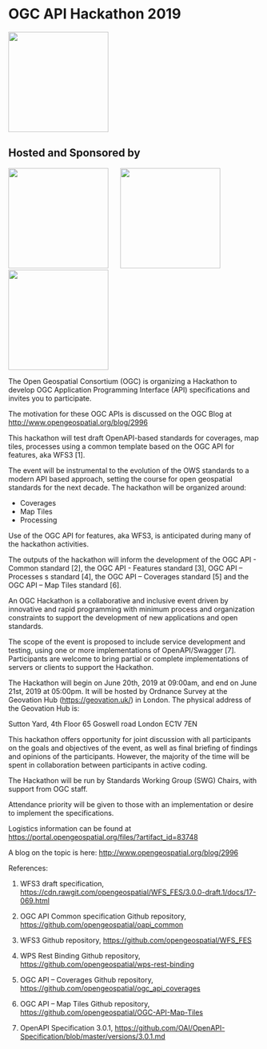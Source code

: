 # OGC API Hackathon 2019

[<img src="http://www.opengeospatial.org/pub/www/files/OGC_Logo_2D_Blue_x_0_0.png" width="200"/>](https://www.opengeospatial.org)

## Hosted and Sponsored by
[<img src="https://geovation.uk/wp-content/uploads/2018/11/geovation_logo.svg" width="200"/>](https://geovation.uk/) &nbsp;&nbsp;&nbsp;&nbsp; [<img src="https://www.ordnancesurvey.co.uk/blog/wp-content/uploads/2018/08/os-logo.png" width="200"/>](https://www.ordnancesurvey.co.uk/s) &nbsp;&nbsp;&nbsp;&nbsp; [<img src="https://www.esa.int/esalogo/images/logotype/img_colorlogo_darkblue.gif" width="200"/>](https://www.esa.int/ESA)

The Open Geospatial Consortium (OGC) is organizing a Hackathon to develop OGC Application Programming Interface (API) specifications and invites you to participate.

The motivation for these OGC APIs is discussed on the OGC Blog at http://www.opengeospatial.org/blog/2996

This hackathon will test draft OpenAPI-based standards for coverages, map tiles, processes using a common template based on the OGC API for features, aka WFS3 [1].

The event will be instrumental to the evolution of the OWS standards to a modern API based approach, setting the course for open geospatial standards for the next decade. The hackathon will be organized around:

* Coverages
* Map Tiles
* Processing

Use of the OGC API for features, aka WFS3, is anticipated during many of the hackathon activities.

The outputs of the hackathon will inform the development of the OGC API - Common standard [2], the OGC API - Features standard [3], OGC API – Processes s standard [4], the OGC API – Coverages standard [5] and the OGC API – Map Tiles standard [6].

An OGC Hackathon is a collaborative and inclusive event driven by innovative and rapid programming with minimum process and organization constraints to support the development of new applications and open standards.

The scope of the event is proposed to include service development and testing, using one or more implementations of OpenAPI/Swagger [7]. Participants are welcome to bring partial or complete implementations of servers or clients to support the Hackathon.

The Hackathon will begin on June 20th, 2019 at 09:00am, and end on June 21st, 2019 at 05:00pm. It will be hosted by Ordnance Survey at the Geovation Hub (https://geovation.uk/) in London. The physical address of the Geovation Hub is:

Sutton Yard, 4th Floor
65 Goswell road
London
EC1V 7EN

This hackathon offers opportunity for joint discussion with all participants on the goals and objectives of the event, as well as final briefing of findings and opinions of the participants. However, the majority of the time will be spent in collaboration between participants in active coding.

The Hackathon will be run by Standards Working Group (SWG) Chairs, with support from OGC staff.

Attendance priority will be given to those with an implementation or desire to implement the specifications.

Logistics information can be found at https://portal.opengeospatial.org/files/?artifact_id=83748

A blog on the topic is here: http://www.opengeospatial.org/blog/2996

References:

1. WFS3 draft specification, https://cdn.rawgit.com/opengeospatial/WFS_FES/3.0.0-draft.1/docs/17-069.html

2. OGC API Common specification Github repository, https://github.com/opengeospatial/oapi_common

3. WFS3 Github repository, https://github.com/opengeospatial/WFS_FES

4. WPS Rest Binding Github repository, https://github.com/opengeospatial/wps-rest-binding

5. OGC API – Coverages Github repository, https://github.com/opengeospatial/ogc_api_coverages

6. OGC API – Map Tiles Github repository, https://github.com/opengeospatial/OGC-API-Map-Tiles

7. OpenAPI Specification 3.0.1, https://github.com/OAI/OpenAPI-Specification/blob/master/versions/3.0.1.md
